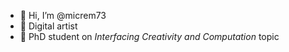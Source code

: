 - 👋 Hi, I’m @micrem73
- 👀 Digital artist
- 🌱 PhD student on <i>Interfacing Creativity and Computation</i> topic

<!---
micrem73/micrem73 is a ✨ special ✨ repository because its `README.md` (this file) appears on your GitHub profile.
You can click the Preview link to take a look at your changes.
--->
